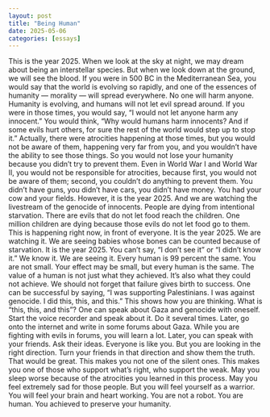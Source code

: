 ```yaml
---
layout: post
title: "Being Human"
date: 2025-05-06
categories: [essays]
---
```




This is the year 2025. When we look at the sky at night, we may dream about being an interstellar species. But when we look down at the ground, we will see the blood.
If you were in 500 BC in the Mediterranean Sea, you would say that the world is evolving so rapidly, and one of the essences of humanity — morality — will spread everywhere. No one will harm anyone. Humanity is evolving, and humans will not let evil spread around. If you were in those times, you would say, “I would not let anyone harm any innocent.” You would think, “Why would humans harm innocents? And if some evils hurt others, for sure the rest of the world would step up to stop it.”
Actually, there were atrocities happening at those times, but you would not be aware of them, happening very far from you, and you wouldn’t have the ability to see those things. So you would not lose your humanity because you didn’t try to prevent them.
Even in World War I and World War II, you would not be responsible for atrocities, because first, you would not be aware of them; second, you couldn’t do anything to prevent them. You didn’t have guns, you didn’t have cars, you didn’t have money. You had your cow and your fields.
However, it is the year 2025. And we are watching the livestream of the genocide of innocents. People are dying from intentional starvation. There are evils that do not let food reach the children. One million children are dying because those evils do not let food go to them. This is happening right now, in front of everyone.
It is the year 2025. We are watching it. We are seeing babies whose bones can be counted because of starvation.
It is the year 2025. You can’t say, “I don’t see it” or “I didn’t know it.” We know it. We are seeing it. Every human is 99 percent the same. You are not small. Your effect may be small, but every human is the same. The value of a human is not just what they achieved. It’s also what they could not achieve. We should not forget that failure gives birth to success. One can be successful by saying, “I was supporting Palestinians. I was against genocide. I did this, this, and this.” This shows how you are thinking.
What is “this, this, and this”?
One can speak about Gaza and genocide with oneself. Start the voice recorder and speak about it. Do it several times. Later, go onto the internet and write in some forums about Gaza. While you are fighting with evils in forums, you will learn a lot. Later, you can speak with your friends. Ask their ideas. Everyone is like you. But you are looking in the right direction. Turn your friends in that direction and show them the truth.
That would be great. This makes you not one of the silent ones. This makes you one of those who support what’s right, who support the weak.
May you sleep worse because of the atrocities you learned in this process. May you feel extremely sad for those people. But you will feel yourself as a warrior. You will feel your brain and heart working. You are not a robot. You are human.
You achieved to preserve your humanity.
